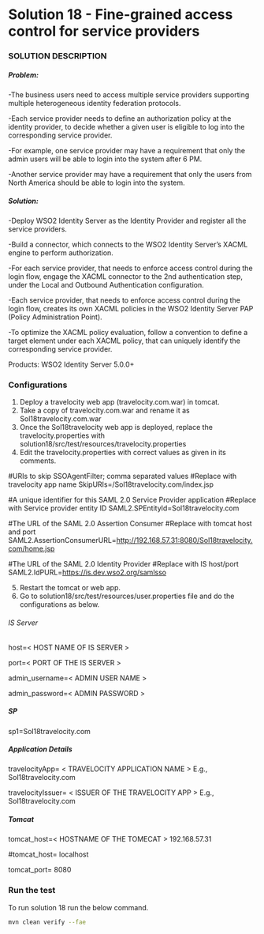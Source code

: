 # Solution 18 - Fine-grained access control for service providers

### SOLUTION DESCRIPTION

##### Problem:

-The business users need to access multiple service providers supporting multiple heterogeneous identity federation protocols.

-Each service provider needs to define an authorization policy at the identity provider, to decide whether a given user is eligible to log into the corresponding service provider.

-For example, one service provider may have a requirement that only the admin users will be able to login into the system after 6 PM.

-Another service provider may have a requirement that only the users from North America should be able to login into the system.

##### Solution:

-Deploy WSO2 Identity Server as the Identity Provider and register all the service providers.

-Build a connector, which connects to the WSO2 Identity Server’s XACML engine to perform authorization.

-For each service provider, that needs to enforce access control during the login flow, engage the XACML connector to the 2nd authentication step, under the Local and Outbound Authentication configuration.

-Each service provider, that needs to enforce access control during the login flow, creates its own XACML policies in the WSO2 Identity Server PAP (Policy Administration Point).

-To optimize the XACML policy evaluation, follow a convention to define a target element under each XACML policy, that can uniquely identify the corresponding service provider.

Products: WSO2 Identity Server 5.0.0+


### Configurations
1. Deploy a travelocity web app (travelocity.com.war) in tomcat.
2. Take a copy of travelocity.com.war and rename it as Sol18travelocity.com.war
3. Once the Sol18travelocity web app is deployed, replace the travelocity.properties with solution18/src/test/resources/travelocity.properties
4. Edit the travelocity.properties with correct values as given in its comments.

#URIs to skip SSOAgentFilter; comma separated values
#Replace with travelocity app name
SkipURIs=/Sol18travelocity.com/index.jsp


#A unique identifier for this SAML 2.0 Service Provider application
#Replace with Service provider entity ID
SAML2.SPEntityId=Sol18travelocity.com

#The URL of the SAML 2.0 Assertion Consumer
#Replace with tomcat host and port
SAML2.AssertionConsumerURL=http://192.168.57.31:8080/Sol18travelocity.com/home.jsp

#The URL of the SAML 2.0 Identity Provider
#Replace with IS host/port
SAML2.IdPURL=https://is.dev.wso2.org/samlsso

5. Restart the tomcat or web app.
6. Go to solution18/src/test/resources/user.properties file and do the configurations as below.

###### IS Server
host=< HOST NAME OF IS SERVER >

port=< PORT OF THE IS SERVER >

admin_username=< ADMIN USER NAME >

admin_password=< ADMIN PASSWORD >

##### SP
sp1=Sol18travelocity.com

##### Application Details

travelocityApp= < TRAVELOCITY APPLICATION NAME > E.g., Sol18travelocity.com

travelocityIssuer= < ISSUER OF THE TRAVELOCITY APP > E.g., Sol18travelocity.com

##### Tomcat
tomcat_host=< HOSTNAME OF THE TOMECAT >  192.168.57.31

#tomcat_host=<HOSTNAME OF THE TOMCAT >  localhost

tomcat_port= <PORT OF THE TOMCAT> 8080

### Run the test

To run solution 18 run the below command.

```bash
mvn clean verify --fae
```


